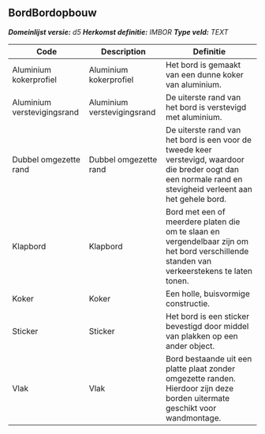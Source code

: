 ﻿## BordBordopbouw

*__Domeinlijst versie:__ d5*
*__Herkomst definitie:__ IMBOR*
*__Type veld:__ TEXT*

|__Code__ |__Description__ |__Definitie__	|
|	---	|	---	|   ---	| 
| Aluminium kokerprofiel | Aluminium kokerprofiel | Het bord is gemaakt van een dunne koker van aluminium. |
| Aluminium verstevigingsrand | Aluminium verstevigingsrand | De uiterste rand van het bord is verstevigd met aluminium. |
| Dubbel omgezette rand | Dubbel omgezette rand | De uiterste rand van het bord is een voor de tweede keer verstevigd, waardoor die breder oogt dan een normale rand en stevigheid verleent aan het gehele bord. |
| Klapbord | Klapbord | Bord met een of meerdere platen die om te slaan en vergendelbaar zijn om het bord verschillende standen van verkeerstekens te laten tonen. |
| Koker | Koker | Een holle, buisvormige constructie. |
| Sticker | Sticker | Het bord is een sticker bevestigd door middel van plakken op een ander object. |
| Vlak | Vlak | Bord bestaande uit een platte plaat zonder omgezette randen. Hierdoor zijn deze borden uitermate geschikt voor wandmontage. |
